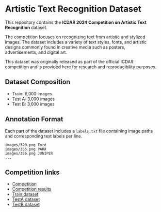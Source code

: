 # Artistic Text Recognition Dataset

This repository contains the **ICDAR 2024 Competition on Artistic Text Recognition** dataset.

The competition focuses on recognizing text from artistic and stylized images.
The dataset includes a variety of text styles, fonts, and artistic designs commonly found in creative media such as posters, advertisements, and digital art.

This dataset was originally released as part of the official ICDAR competition and is provided here for research and reproducibility purposes.

## Dataset Composition
- Train: 6,000 images
- Test A: 3,000 images
- Test B: 3,000 images

## Annotation Format
Each part of the dataset includes a `labels.txt` file containing image paths and corresponding text labels per line.
```
images/320.png Ford
images/355.png PARA
images/356.png JUNIPER
...
```

## Competition links
- [Competition](https://sites.google.com/view/icdar-2024-competition-wordart/)
- [Competition results](https://codalab.lisn.upsaclay.fr/competitions/17182#participate)
- [Train dataset](https://drive.google.com/file/d/1Lq6xKNbD7Kvs-i1myJPmwBLLG5YnoM9N/view)
- [TestA dataset](https://drive.google.com/file/d/15tkLbdXYzIILVWIg4kqjPMJ51p-vD2Ej/view)
- [TestB dataset](https://drive.google.com/file/d/1Q7kAqFITGntZAn-HuCh8vQpHTpDkPSAH/view)
